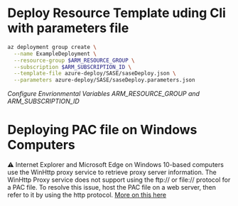 # Deploy Resource Template uding Cli with parameters file

``` bash
az deployment group create \
  --name ExampleDeployment \
  --resource-group $ARM_RESOURCE_GROUP \
  --subscription $ARM_SUBSCRIPTION_ID \
  --template-file azure-deploy/SASE/saseDeploy.json \
  --parameters azure-deploy/SASE/saseDeploy.parameters.json
```
*Configure Envrionmental Variables ARM_RESOURCE_GROUP and ARM_SUBSCRIPTION_ID*

# Deploying PAC file on Windows Computers

:warning: Internet Explorer and Microsoft Edge on Windows 10-based computers use the WinHttp proxy service to retrieve proxy server information. The WinHttp Proxy service does not support using the ftp:// or file:// protocol for a PAC file. To resolve this issue, host the PAC file on a web server, then refer to it by using the http protocol. [More on this here](https://docs.microsoft.com/en-us/troubleshoot/browsers/cannot-read-pac-file)



        


